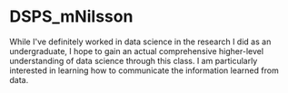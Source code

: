 # DSPS_mNilsson

While I've definitely worked in data science in the research I did as an undergraduate, I hope to gain an actual comprehensive higher-level understanding of data science through this class.
I am particularly interested in learning how to communicate the information learned from data.
